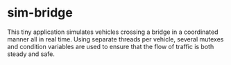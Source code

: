 # sim-bridge

This tiny application simulates vehicles crossing a bridge in a coordinated manner
all in real time.   Using separate threads per vehicle, several mutexes and condition variables
are used to ensure that the flow of traffic is both steady and safe.
